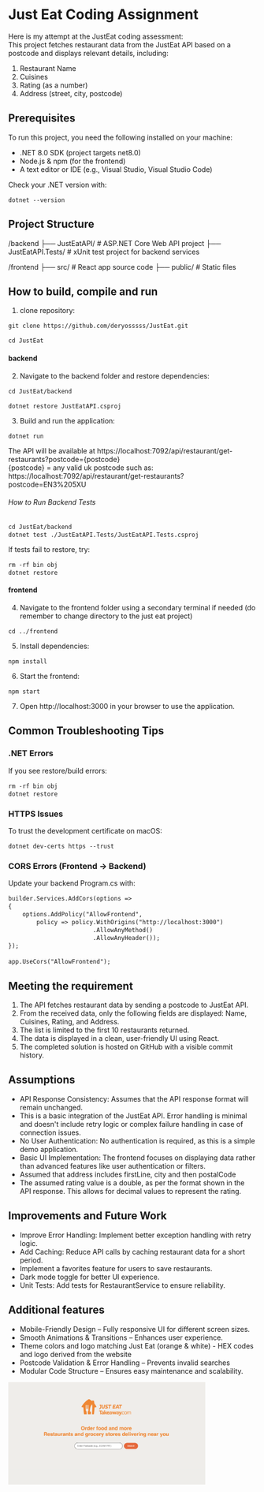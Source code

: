 # Just Eat Coding Assignment

Here is my attempt at the JustEat coding assessment: <br />
This project fetches restaurant data from the JustEat API based on a postcode and displays relevant details, including:

1) Restaurant Name
2) Cuisines
3) Rating (as a number)
4) Address (street, city, postcode)


## Prerequisites
To run this project, you need the following installed on your machine:
- .NET 8.0 SDK (project targets net8.0)
- Node.js & npm (for the frontend)
- A text editor or IDE (e.g., Visual Studio, Visual Studio Code)

Check your .NET version with:
```
dotnet --version
```

## Project Structure 
/backend
  ├── JustEatAPI/            # ASP.NET Core Web API project
  ├── JustEatAPI.Tests/      # xUnit test project for backend services

/frontend
  ├── src/                   # React app source code
  ├── public/                # Static files

## How to build, compile and run
1) clone repository:
```
git clone https://github.com/deryosssss/JustEat.git 
```
```
cd JustEat  
```
#### backend
2) Navigate to the backend folder and restore dependencies: <br />
```
cd JustEat/backend
```
```
dotnet restore JustEatAPI.csproj
```
3) Build and run the application: <br />
```
dotnet run
```
The API will be available at https://localhost:7092/api/restaurant/get-restaurants?postcode={postcode} <br /> 
{postcode} = any valid uk postcode such as:<br />
https://localhost:7092/api/restaurant/get-restaurants?postcode=EN3%205XU

###### How to Run Backend Tests
```
cd JustEat/backend
dotnet test ./JustEatAPI.Tests/JustEatAPI.Tests.csproj
```
If tests fail to restore, try:
```
rm -rf bin obj
dotnet restore
```
#### frontend 
4) Navigate to the frontend folder using a secondary terminal if needed (do remember to change directory to the just eat project) <br />
```
cd ../frontend
```
5) Install dependencies: <br />
```
npm install
```
6) Start the frontend: <br />
```
npm start 
```
7) Open http://localhost:3000 in your browser to use the application.

##  Common Troubleshooting Tips
### .NET Errors
If you see restore/build errors:
```
rm -rf bin obj
dotnet restore
```
### HTTPS Issues
To trust the development certificate on macOS:
```
dotnet dev-certs https --trust
```
### CORS Errors (Frontend → Backend)
Update your backend Program.cs with:
```
builder.Services.AddCors(options =>
{
    options.AddPolicy("AllowFrontend",
        policy => policy.WithOrigins("http://localhost:3000")
                        .AllowAnyMethod()
                        .AllowAnyHeader());
});

app.UseCors("AllowFrontend");
```

## Meeting the requirement
1) The API fetches restaurant data by sending a postcode to JustEat API.
2) From the received data, only the following fields are displayed: Name, Cuisines, Rating, and Address.
3) The list is limited to the first 10 restaurants returned.
4) The data is displayed in a clean, user-friendly UI using React.
5) The completed solution is hosted on GitHub with a visible commit history.

## Assumptions
- API Response Consistency: Assumes that the API response format will remain unchanged.
- This is a basic integration of the JustEat API. Error handling is minimal and doesn't include retry logic or complex failure handling in case of connection issues.
- No User Authentication: No authentication is required, as this is a simple demo application.
- Basic UI Implementation: The frontend focuses on displaying data rather than advanced features like user authentication or filters.
- Assumed that address includes firstLine, city and then postalCode
- The assumed rating value is a double, as per the format shown in the API response. This allows for decimal values to represent the rating.

## Improvements and Future Work
 - Improve Error Handling: Implement better exception handling with retry logic.
 - Add Caching: Reduce API calls by caching restaurant data for a short period.
 - Implement a favorites feature for users to save restaurants.
 - Dark mode toggle for better UI experience.
 - Unit Tests: Add tests for RestaurantService to ensure reliability.


## Additional features
- Mobile-Friendly Design – Fully responsive UI for different screen sizes.
- Smooth Animations & Transitions – Enhances user experience.
- Theme colors and logo matching Just Eat (orange & white) - HEX codes and logo derived from the website 
- Postcode Validation & Error Handling – Prevents invalid searches
- Modular Code Structure – Ensures easy maintenance and scalability.

<img src="./assets/screenshot.png" alt="UI Screenshot" width="400"/>
